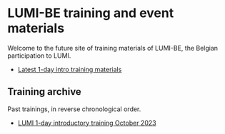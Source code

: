 # LUMI-BE training and event materials

Welcome to the future site of training materials of LUMI-BE, 
the Belgian participation to LUMI.

-   [Latest 1-day intro training materials](intro-latest)

## Training archive

Past trainings, in reverse chronological order.

-   [LUMI 1-day introductory training October 2023](intro-202310xx/index.md)

